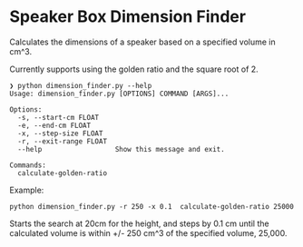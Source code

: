 # Speaker Box Dimension Finder

Calculates the dimensions of a speaker based on a specified volume in cm^3.

Currently supports using the golden ratio and the square root of 2.

```shell
❯ python dimension_finder.py --help
Usage: dimension_finder.py [OPTIONS] COMMAND [ARGS]...

Options:
  -s, --start-cm FLOAT
  -e, --end-cm FLOAT
  -x, --step-size FLOAT
  -r, --exit-range FLOAT
  --help                  Show this message and exit.

Commands:
  calculate-golden-ratio
```

Example:
```shell
python dimension_finder.py -r 250 -x 0.1  calculate-golden-ratio 25000
```

Starts the search at 20cm for the height, and steps by 0.1 cm until the calculated volume is within +/- 250 cm^3 of the specified volume, 25,000.



